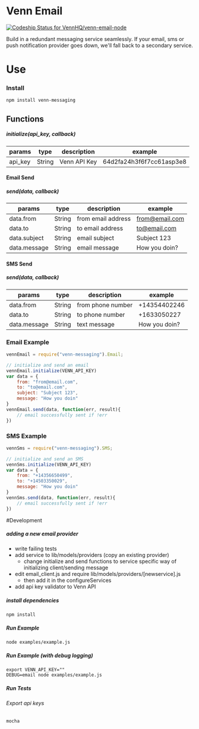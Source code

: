 # Venn Email
[ ![Codeship Status for VennHQ/venn-email-node](https://codeship.com/projects/40a5efb0-c00d-0132-200e-021ec7688aff/status?branch=master)](https://codeship.com/projects/73117)

Build in a redundant messaging service seamlessly. If your email, sms or push notification provider goes down, we'll fall back to a secondary service.

# Use

### Install
```bash
npm install venn-messaging
```

## Functions
##### initialize(api_key, callback)
|params         | type   |    description      | example                    |
|---------------| ----   |   --------------------------- | ------------     |
|api_key        | String |   Venn API Key    | 64d2fa24h3f6f7cc61asp3e8         |
#### Email Send
##### send(data, callback)
|params         | type   |    description      | example                    |
|---------------| ----   |   --------------------------- | ------------     |
|data.from           | String |   from email address    | from@email.com         |
|data.to             | String |   to email address      | to@email.com           |
|data.subject        | String |   email subject         | Subject 123            |
|data.message        | String |   email message         | How you doin?          |
#### SMS Send
##### send(data, callback)
|params         | type   |    description      | example                    |
|---------------| ----   |   --------------------------- | ------------     |
|data.from           | String |   from phone number    | +14354402246         |
|data.to             | String |   to phone number      | +1633050227           |
|data.message        | String |   text message         | How you doin?           |

### Email Example
```js
vennEmail = require("venn-messaging").Email;

// initialize and send an email
vennEmail.initialize(VENN_API_KEY)
var data = {
	from: "from@email.com",
	to: "to@email.com",
	subject: "Subject 123",
	message: "How you doin"
}
vennEmail.send(data, function(err, result){
	// email successfully sent if !err
})
```

### SMS Example
```js
vennSms = require("venn-messaging").SMS;

// initialize and send an SMS
vennSms.initialize(VENN_API_KEY)
var data = {
	from: "+14356650499",
	to: "+14503350029",
	message: "How you doin"
}
vennSms.send(data, function(err, result){
	// email successfully sent if !err
})
```




#Development

##### adding a new email provider
* write failing tests
* add service to lib/models/providers (copy an existing provider)
	* change initialize and send functions to service specific way of initializing client/sending message
* edit email_client.js and require lib/models/providers/[newservice].js
	* then add it in the configureServices
* add api key validator to Venn API

##### install dependencies
```
npm install
```

##### Run Example
```
node examples/example.js
```

##### Run Example (with debug logging)
```
export VENN_API_KEY=""
DEBUG=email node examples/example.js
```

##### Run Tests
###### Export api keys
```bash
mocha
```



